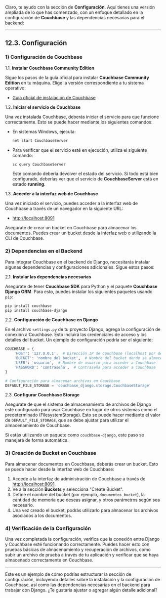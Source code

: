 Claro, te ayudo con la sección de **Configuración**. Aquí tienes una versión ampliada de lo que has comenzado, con un enfoque detallado en la configuración de **Couchbase** y las dependencias necesarias para el backend:

---

## 12.3. Configuración

### 1) Configuración de Couchbase

1.1. **Instalar Couchbase Community Edition**

Sigue los pasos de la guía oficial para instalar **Couchbase Community Edition** en tu máquina. Elige la versión correspondiente a tu sistema operativo:

- [Guía oficial de instalación de Couchbase](https://docs.couchbase.com/server/current/install/install-package-windows.html)

1.2. **Iniciar el servicio de Couchbase**

Una vez instalada Couchbase, deberás iniciar el servicio para que funcione correctamente. Esto se puede hacer mediante los siguientes comandos:

- En sistemas Windows, ejecuta:

    ```bash
    net start CouchbaseServer
    ```

- Para verificar que el servicio esté en ejecución, utiliza el siguiente comando:

    ```bash
    sc query CouchbaseServer
    ```

  Este comando debería devolver el estado del servicio. Si todo está bien configurado, deberías ver que el servicio de **CouchbaseServer** está en estado **running**.

1.3. **Acceder a la interfaz web de Couchbase**

Una vez iniciado el servicio, puedes acceder a la interfaz web de Couchbase a través de un navegador en la siguiente URL:

- [http://localhost:8091](http://localhost:8091)

Asegúrate de crear un bucket en Couchbase para almacenar los documentos. Puedes crear un bucket desde la interfaz web o utilizando la CLI de Couchbase.

### 2) Dependencias en el Backend

Para integrar Couchbase en el backend de Django, necesitarás instalar algunas dependencias y configuraciones adicionales. Sigue estos pasos:

2.1. **Instalar las dependencias necesarias**

Asegúrate de tener **Couchbase SDK** para Python y el paquete **Couchbase Django ORM**. Para esto, puedes instalar los siguientes paquetes usando `pip`:

```bash
pip install couchbase
pip install couchbase-django
```

2.2. **Configuración de Couchbase en Django**

En el archivo `settings.py` de tu proyecto Django, agrega la configuración de conexión a Couchbase. Esto incluirá las credenciales de acceso y los detalles del bucket. Un ejemplo de configuración podría ser el siguiente:

```python
COUCHBASE = {
    'HOST': '127.0.0.1',  # Dirección IP de Couchbase (localhost por defecto)
    'BUCKET': 'nombre_del_bucket',  # Nombre del bucket donde se almacenarán los archivos
    'USER': 'usuario',  # Nombre de usuario para acceder a Couchbase
    'PASSWORD': 'contraseña',  # Contraseña para acceder a Couchbase
}

# Configuración para almacenar archivos en Couchbase
DEFAULT_FILE_STORAGE = 'couchbase_django.storage.CouchbaseStorage'
```

2.3. **Configurar Couchbase Storage**

Asegúrate de que el sistema de almacenamiento de archivos de Django esté configurado para usar Couchbase en lugar de otros sistemas como el predeterminado (FilesystemStorage). Esto se puede hacer mediante el valor de `DEFAULT_FILE_STORAGE`, que se debe ajustar para utilizar el almacenamiento de Couchbase.

Si estás utilizando un paquete como `couchbase-django`, este paso se manejará de forma automática.

### 3) Creación de Bucket en Couchbase

Para almacenar documentos en Couchbase, deberás crear un bucket. Esto se puede hacer desde la interfaz web de Couchbase:

1. Accede a la interfaz de administración de Couchbase a través de [http://localhost:8091](http://localhost:8091).
2. Ve a la sección **Buckets** y selecciona "Create Bucket".
3. Define el nombre del bucket (por ejemplo, `documentos_bucket`), la cantidad de memoria que deseas asignar, y otros parámetros según sea necesario.
4. Una vez creado el bucket, podrás utilizarlo para almacenar los archivos asociados a los documentos.

### 4) Verificación de la Configuración

Una vez completada la configuración, verifica que la conexión entre Django y Couchbase esté funcionando correctamente. Puedes hacer esto con pruebas básicas de almacenamiento y recuperación de archivos, como subir un archivo de prueba a través de tu aplicación y verificar que se haya almacenado correctamente en Couchbase.

---

Este es un ejemplo de cómo podrías estructurar la sección de configuración, incluyendo detalles sobre la instalación y la configuración de Couchbase, así como las dependencias necesarias en el backend para trabajar con Django. ¿Te gustaría ajustar o agregar algún detalle adicional?
